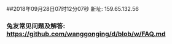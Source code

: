 ##2018年09月28日07时12分07秒 新址: 159.65.132.56
### 兔友常见问题及解答: https://github.com/wanggonging/d/blob/w/FAQ.md
